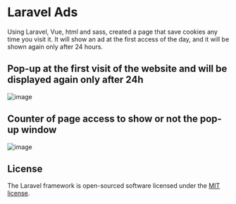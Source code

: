 # Laravel Ads

Using Laravel, Vue, html and sass, created a page that save cookies any time you visit it.
It will show an ad at the first access of the day, and it will be shown again only after 24 hours.

## Pop-up at the first visit of the website and will be displayed again only after 24h
![image](https://user-images.githubusercontent.com/71635987/115523532-73186880-a28d-11eb-8b40-05f2c396cd2e.png)

## Counter of page access to show or not the pop-up window
![image](https://user-images.githubusercontent.com/71635987/115523802-bb378b00-a28d-11eb-8a7c-b6440ea8c6e6.png)

## License

The Laravel framework is open-sourced software licensed under the [MIT license](https://opensource.org/licenses/MIT).
